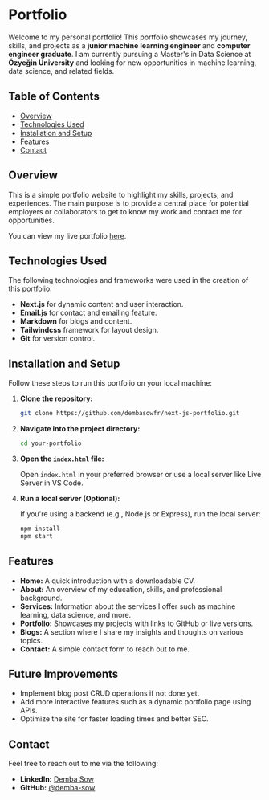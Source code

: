 # Portfolio 

Welcome to my personal portfolio! This portfolio showcases my journey, skills, and projects as a **junior machine learning engineer** and **computer engineer graduate**. I am currently pursuing a Master's in Data Science at **Özyeğin University** and looking for new opportunities in machine learning, data science, and related fields.

## Table of Contents
- [Overview](#overview)
- [Technologies Used](#technologies-used)
- [Installation and Setup](#installation-and-setup)
- [Features](#features)
- [Contact](#contact)

## Overview

This is a simple portfolio website to highlight my skills, projects, and experiences. The main purpose is to provide a central place for potential employers or collaborators to get to know my work and contact me for opportunities.

You can view my live portfolio [here](https://dembashow.works).

## Technologies Used

The following technologies and frameworks were used in the creation of this portfolio:


- **Next.js** for dynamic content and user interaction.
- **Email.js** for contact and emailing feature.
- **Markdown** for blogs and content.
- **Tailwindcss** framework for layout design.
- **Git** for version control.

## Installation and Setup

Follow these steps to run this portfolio on your local machine:

1. **Clone the repository:**

    ```bash
    git clone https://github.com/dembasowfr/next-js-portfolio.git
    ```

2. **Navigate into the project directory:**

    ```bash
    cd your-portfolio
    ```

3. **Open the `index.html` file:**

    Open `index.html` in your preferred browser or use a local server like Live Server in VS Code.

4. **Run a local server (Optional):**

    If you're using a backend (e.g., Node.js or Express), run the local server:

    ```bash
    npm install
    npm start
    ```

## Features

- **Home:** A quick introduction with a downloadable CV.
- **About:** An overview of my education, skills, and professional background.
- **Services:** Information about the services I offer such as machine learning, data science, and more.
- **Portfolio:** Showcases my projects with links to GitHub or live versions.
- **Blogs:** A section where I share my insights and thoughts on various topics.
- **Contact:** A simple contact form to reach out to me.

## Future Improvements

- Implement blog post CRUD operations if not done yet.
- Add more interactive features such as a dynamic portfolio page using APIs.
- Optimize the site for faster loading times and better SEO.

## Contact

Feel free to reach out to me via the following:


- **LinkedIn:** [Demba Sow](https://linkedin.com/in/dembasowmr)
- **GitHub:** [@demba-sow](https://github.com/dembasowfr)

